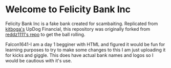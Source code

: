 # Welcome to Felicity Bank Inc
Felicity Bank Inc is a fake bank created for scambaiting. Replicated from [kitboga's](https://www.youtube.com/channel/UCm22FAXZMw1BaWeFszZxUKw/videos) UpDog Financial, this repository was originally forked from [reddz1111's repo](https://github.com/reddz1111/The-UpDog-Financial-Group/tree/2a308287a38ba7d61e64c8f75a83244fe254b5aa) to get the ball rolling.

Falcon1641-I am a day 1 begginer with HTML and figured it would be fun for learning purposes to try to make some changes to this I am just uploading it for kicks and giggle. This does have actual bank names and logos so I would be cautious with it's use.
